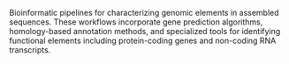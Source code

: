 Bioinformatic pipelines for characterizing genomic elements in assembled sequences. These workflows 
incorporate gene prediction algorithms, homology-based annotation methods, and specialized tools for 
identifying functional elements including protein-coding genes and non-coding RNA transcripts.
